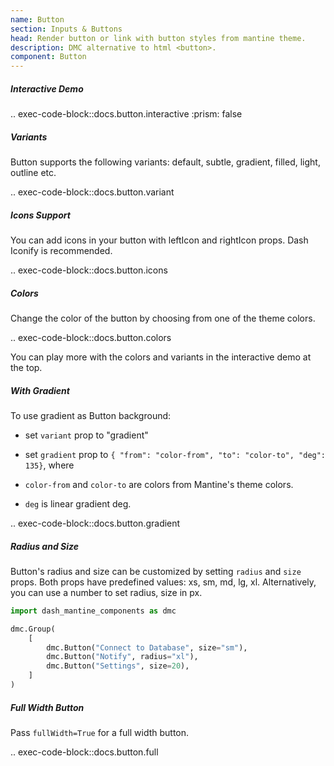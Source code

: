 ```yaml
---
name: Button
section: Inputs & Buttons
head: Render button or link with button styles from mantine theme.
description: DMC alternative to html <button>.
component: Button
---
```


##### Interactive Demo

.. exec-code-block::docs.button.interactive
    :prism: false

##### Variants

Button supports the following variants: default, subtle, gradient, filled, light, outline etc.

.. exec-code-block::docs.button.variant

##### Icons Support

You can add icons in your button with leftIcon and rightIcon props. Dash Iconify is recommended.

.. exec-code-block::docs.button.icons

##### Colors

Change the color of the button by choosing from one of the theme colors.

.. exec-code-block::docs.button.colors

You can play more with the colors and variants in the interactive demo at the top.

##### With Gradient

To use gradient as Button background:

* set `variant` prop to "gradient"
* set `gradient` prop to `{ "from": "color-from", "to": "color-to", "deg": 135}`, where

* `color-from` and `color-to` are colors from Mantine's theme colors.
* `deg` is linear gradient deg.

.. exec-code-block::docs.button.gradient

##### Radius and Size

Button's radius and size can be customized by setting `radius` and `size` props. Both props have predefined values:
xs, sm, md, lg, xl. Alternatively, you can use a number to set radius, size in px.

```python
import dash_mantine_components as dmc

dmc.Group(
    [
        dmc.Button("Connect to Database", size="sm"),
        dmc.Button("Notify", radius="xl"),
        dmc.Button("Settings", size=20),
    ]
)
```

##### Full Width Button

Pass `fullWidth=True` for a full width button.

.. exec-code-block::docs.button.full
